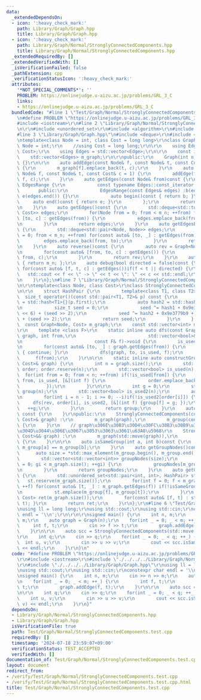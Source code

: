 ```yaml
---
data:
  _extendedDependsOn:
  - icon: ':heavy_check_mark:'
    path: Library/Graph/Graph.hpp
    title: Library/Graph/Graph.hpp
  - icon: ':heavy_check_mark:'
    path: Library/Graph/Normal/StronglyConnectedComponents.hpp
    title: Library/Graph/Normal/StronglyConnectedComponents.hpp
  _extendedRequiredBy: []
  _extendedVerifiedWith: []
  _isVerificationFailed: false
  _pathExtension: cpp
  _verificationStatusIcon: ':heavy_check_mark:'
  attributes:
    '*NOT_SPECIAL_COMMENTS*': ''
    PROBLEM: https://onlinejudge.u-aizu.ac.jp/problems/GRL_3_C
    links:
    - https://onlinejudge.u-aizu.ac.jp/problems/GRL_3_C
  bundledCode: "#line 1 \"Test/Graph/Normal/StronglyConnectedComponents.test.cpp\"\
    \n#define PROBLEM \"https://onlinejudge.u-aizu.ac.jp/problems/GRL_3_C\"\r\n\r\n\
    #include <iostream>\r\n#line 2 \"Library/Graph/Normal/StronglyConnectedComponents.hpp\"\
    \n\r\n#include <unordered_set>\r\n#include <algorithm>\r\n#include <vector>\r\n\
    #line 3 \"Library/Graph/Graph.hpp\"\n#include <deque>\r\n#include <tuple>\r\n\r\
    \ntemplate<class Node = int, class Cost = long long>\r\nclass Graph {\r\n    //using\
    \ Node = int;\r\n    //using Cost = long long;\r\n\r\n    using Edge = std::pair<Node,\
    \ Cost>;\r\n    using Edges = std::vector<Edge>;\r\n\r\n    const int m_n;\r\n\
    \    std::vector<Edges> m_graph;\r\n\r\npublic:\r\n    Graph(int n) :m_n(n), m_graph(n)\
    \ {}\r\n\r\n    auto addEdge(const Node& f, const Node& t, const Cost& c = 1)\
    \ {\r\n        m_graph[f].emplace_back(t, c);\r\n    }\r\n    auto addEdgeUndirected(const\
    \ Node& f, const Node& t, const Cost& c = 1) {\r\n        addEdge(f, t, c); addEdge(t,\
    \ f, c);\r\n    }\r\n    auto getEdges(const Node& from)const {\r\n        class\
    \ EdgesRange {\r\n            const typename Edges::const_iterator b, e;\r\n \
    \       public:\r\n            EdgesRange(const Edges& edges) :b(edges.begin()),\
    \ e(edges.end()) {}\r\n            auto begin()const { return b; }\r\n       \
    \     auto end()const { return e; }\r\n        };\r\n        return EdgesRange(m_graph[from]);\r\
    \n    }\r\n    auto getEdges()const {\r\n        std::deque<std::tuple<Node, Node,\
    \ Cost>> edges;\r\n        for(Node from = 0; from < m_n; ++from) for(const auto&\
    \ [to, c] : getEdges(from)) {\r\n            edges.emplace_back(from, to, c);\r\
    \n        }\r\n        return edges;\r\n    }\r\n    auto getEdgesExcludeCost()const\
    \ {\r\n        std::deque<std::pair<Node, Node>> edges;\r\n        for(Node from\
    \ = 0; from < m_n; ++from) for(const auto& [to, _] : getEdges(from)) {\r\n   \
    \         edges.emplace_back(from, to);\r\n        }\r\n        return edges;\r\
    \n    }\r\n    auto reverse()const {\r\n        auto rev = Graph<Node, Cost>(m_n);\r\
    \n        for(const auto& [from, to, c] : getEdges()) {\r\n            rev.addEdge(to,\
    \ from, c);\r\n        }\r\n        return rev;\r\n    }\r\n    auto size()const\
    \ { return m_n; };\r\n    auto debug(bool directed = false)const {\r\n       \
    \ for(const auto& [f, t, c] : getEdges())if(f < t || directed) {\r\n         \
    \   std::cout << f << \" -> \" << t << \": \" << c << std::endl;\r\n        }\r\
    \n    }\r\n};\n#line 7 \"Library/Graph/Normal/StronglyConnectedComponents.hpp\"\
    \n\r\ntemplate<class Node, class Cost>\r\nclass StronglyConnectedComponents {\r\
    \n\r\n    struct HashPair {\r\n        template<class T1, class T2>\r\n      \
    \  size_t operator()(const std::pair<T1, T2>& p) const {\r\n            auto hash1\
    \ = std::hash<T1>{}(p.first);\r\n            auto hash2 = std::hash<T2>{}(p.second);\r\
    \n            size_t seed = 0;\r\n            seed ^= hash1 + 0x9e3779b9 + (seed\
    \ << 6) + (seed >> 2);\r\n            seed ^= hash2 + 0x9e3779b9 + (seed << 6)\
    \ + (seed >> 2);\r\n            return seed;\r\n        }\r\n    };\r\n\r\n  \
    \  const Graph<Node, Cost> m_graph;\r\n    const std::vector<int> m_group;\r\n\
    \r\n    template <class F>\r\n    static inline auto dfs(const Graph<Node, Cost>&\
    \ graph, int from,\r\n                           std::vector<bool>& is_used,\r\
    \n                           const F& f)->void {\r\n        is_used[from] = true;\r\
    \n        for(const auto& [to, _] : graph.getEdges(from)) {\r\n            if(is_used[to])\
    \ { continue; }\r\n            dfs(graph, to, is_used, f);\r\n        }\r\n  \
    \      f(from);\r\n    }\r\n\r\n    static inline auto constructGroup(const Graph<Node,\
    \ Cost>& graph) {\r\n        int n = graph.size();\r\n        std::vector<int>\
    \ order; order.reserve(n);\r\n        std::vector<bool> is_used(n);\r\n      \
    \  for(int from = 0; from < n; ++from) if(!is_used[from]) {\r\n            dfs(graph,\
    \ from, is_used, [&](int f) {\r\n                order.emplace_back(f);\r\n  \
    \          });\r\n        }\r\n\r\n        int g = 0;\r\n        std::vector<int>\
    \ group(n);\r\n        std::vector<bool> is_used2(n);\r\n        auto rev = graph.reverse();\r\
    \n        for(int i = n - 1; i >= 0; --i)if(!is_used2[order[i]]) {\r\n       \
    \     dfs(rev, order[i], is_used2, [&](int f) {group[f] = g; });\r\n         \
    \   ++g;\r\n        }\r\n        return group;\r\n    }\r\n    auto constructGroupNodes()\
    \ const {\r\n    }\r\npublic:\r\n    StronglyConnectedComponents(const Graph<Node,\
    \ Cost>& graph) :\r\n        m_graph(graph),\r\n        m_group(constructGroup(m_graph))\
    \ {\r\n    }\r\n    // graph\u306E\u30B3\u30D4\u30FC\u30B3\u30B9\u30C8\u304C\u5927\
    \u304D\u3044\u306E\u3067\u3053\u3063\u3061\u63A8\u5968\r\n    StronglyConnectedComponents(Graph<Node,\
    \ Cost>&& graph) :\r\n        m_graph(std::move(graph)),\r\n        m_group(constructGroup(m_graph))\
    \ {\r\n    }\r\n\r\n    auto isSameGroup(int a, int b)const {\r\n        return\
    \ m_group[a] == m_group[b];\r\n    }\r\n    auto getGroupNodes()const {\r\n  \
    \      auto size = *std::max_element(m_group.begin(), m_group.end()) + 1;\r\n\
    \        std::vector<std::vector<int>> groupNodes(size);\r\n        for(int gi\
    \ = 0; gi < m_graph.size(); ++gi) {\r\n            groupNodes[m_group[gi]].emplace_back(gi);\r\
    \n        }\r\n        return groupNodes;\r\n    }\r\n    auto getGroupGraph()const\
    \ {\r\n        std::unordered_set<std::pair<int, int>, HashPair> st;\r\n     \
    \   st.reserve(m_graph.size());\r\n        for(int f = 0; f < m_graph.size();\
    \ ++f) for(const auto& [t, _] : m_graph.getEdges(f)) if(!isSameGroup(f, t)) {\r\
    \n            st.emplace(m_group[f], m_group[t]);\r\n        }\r\n        Graph<Node,\
    \ Cost> ret(m_graph.size());\r\n        for(const auto& [f, t] : st) { ret.addEdge(f,\
    \ t); }\r\n        return ret;\r\n    }\r\n};\r\n#line 6 \"Test/Graph/Normal/StronglyConnectedComponents.test.cpp\"\
    \nusing ll = long long;\r\nusing std::cout;\r\nusing std::cin;\r\nconstexpr char\
    \ endl = '\\n';\r\n\r\n\r\nsigned main() {\r\n    int n, m;\r\n    cin >> n >>\
    \ m;\r\n    auto graph = Graph(n);\r\n    for(int _ = 0; _ < m; ++_) {\r\n   \
    \     int f, t;\r\n        cin >> f >> t;\r\n        graph.addEdge(f, t);\r\n\
    \    }\r\n\r\n    auto scc = StronglyConnectedComponents(std::move(graph));\r\n\
    \r\n    int q;\r\n    cin >> q;\r\n    for(int _ = 0; _ < q; ++_) {\r\n      \
    \  int u, v;\r\n        cin >> u >> v;\r\n        cout << scc.isSameGroup(u, v)\
    \ << endl;\r\n    }\r\n}\n"
  code: "#define PROBLEM \"https://onlinejudge.u-aizu.ac.jp/problems/GRL_3_C\"\r\n\
    \r\n#include <iostream>\r\n#include \"./../../../Library/Graph/Normal/StronglyConnectedComponents.hpp\"\
    \r\n#include \"./../../../Library/Graph/Graph.hpp\"\r\nusing ll = long long;\r\
    \nusing std::cout;\r\nusing std::cin;\r\nconstexpr char endl = '\\n';\r\n\r\n\r\
    \nsigned main() {\r\n    int n, m;\r\n    cin >> n >> m;\r\n    auto graph = Graph(n);\r\
    \n    for(int _ = 0; _ < m; ++_) {\r\n        int f, t;\r\n        cin >> f >>\
    \ t;\r\n        graph.addEdge(f, t);\r\n    }\r\n\r\n    auto scc = StronglyConnectedComponents(std::move(graph));\r\
    \n\r\n    int q;\r\n    cin >> q;\r\n    for(int _ = 0; _ < q; ++_) {\r\n    \
    \    int u, v;\r\n        cin >> u >> v;\r\n        cout << scc.isSameGroup(u,\
    \ v) << endl;\r\n    }\r\n}"
  dependsOn:
  - Library/Graph/Normal/StronglyConnectedComponents.hpp
  - Library/Graph/Graph.hpp
  isVerificationFile: true
  path: Test/Graph/Normal/StronglyConnectedComponents.test.cpp
  requiredBy: []
  timestamp: '2024-07-18 23:59:07+09:00'
  verificationStatus: TEST_ACCEPTED
  verifiedWith: []
documentation_of: Test/Graph/Normal/StronglyConnectedComponents.test.cpp
layout: document
redirect_from:
- /verify/Test/Graph/Normal/StronglyConnectedComponents.test.cpp
- /verify/Test/Graph/Normal/StronglyConnectedComponents.test.cpp.html
title: Test/Graph/Normal/StronglyConnectedComponents.test.cpp
---
```

